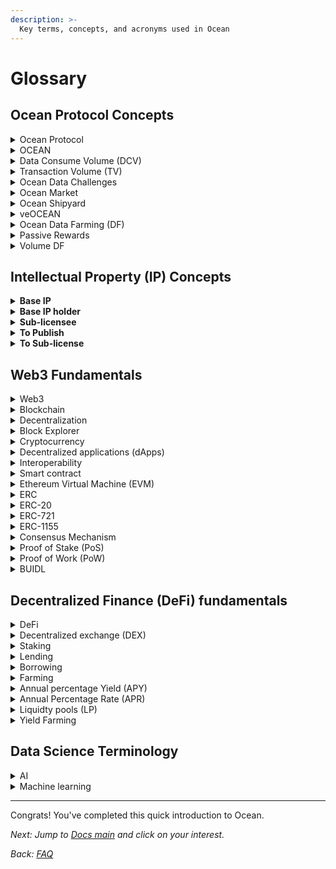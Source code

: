 ```yaml
---
description: >-
  Key terms, concepts, and acronyms used in Ocean
---
```


# Glossary

## Ocean Protocol Concepts

<details>

<summary>Ocean Protocol</summary>
Ocean Protocol is a decentralized data exchange protocol that enables individuals and organizations to share, sell, and consume data in a secure, transparent, and privacy-preserving manner. The protocol is designed to address the current challenges in data sharing, such as data silos, lack of interoperability, and data privacy concerns. Ocean Protocol uses blockchain technology, smart contracts, and cryptographic techniques to create a network where data providers can offer their data assets for sale, data consumers can purchase and access the data, and developers can build data-driven applications and services on top of the protocol.

</details>

<details>

<summary>OCEAN</summary>

The Ocean Protocol's token (OCEAN) is a utility token used in the Ocean Protocol ecosystem. It serves as a medium of exchange and a unit of value for data services in the network. Participants in the Ocean ecosystem can use OCEAN to buy and sell data, stake on data assets, and participate in the governance of the protocol.

</details>

<details>

<summary>Data Consume Volume (DCV)</summary>

The data consume value (DCV) is a key metric that refers to the amount of $ spent over a time period, to buy data assets where the data assets are subsequently consumed.

</details>

<details>

<summary>Transaction Volume (TV)</summary>

The transaction value is a key metric that refers to the number of blockchain transactions done over a time period.

</details>

<details>

<summary>Ocean Data Challenges</summary>

[Ocean Data Challenges](https://oceanprotocol.com/challenges) is a program organized by Ocean Protocol that seeks to expedite the shift into a New Data Economy by incentivizing data-driven insights and the building of algorithms geared toward solving complex business challenges. The challenges aim to encourage the Ocean community and other data enthusiasts to collaborate and leverage the capabilities of the Ocean Protocol to produce data-driven insights and design algorithms that are specifically tailored to solving intricate business problems.

Ocean Data Challenges typically involve a specific data problem or use case, for which participants are asked to develop a solution. The challenges are open to many participants, including data scientists, developers, researchers, and entrepreneurs. Participants are given access to relevant data sets, tools, and resources and invited to submit their solutions

</details>

<details>

<summary>Ocean Market</summary>

The [Ocean Market](http://market.oceanprotocol.com) is a decentralized data marketplace built on top of the Ocean Protocol. It is a platform where data providers can list their data assets for sale, and data consumers can browse and purchase data that meets their specific needs. The Ocean Market supports a wide range of data types, including but not limited to, text, images, videos, and sensor data.

While the Ocean Market is a vital part of the Ocean Protocol ecosystem and is anticipated to facilitate the unlocking of data value and stimulate data-driven innovation, it is important to note that it is primarily a **technology demonstrator**. As a decentralized data marketplace built on top of the Ocean Protocol, the Ocean Market **showcases** the capabilities and features of the protocol, including secure and transparent data exchange, flexible access control, and token-based incentivization. It serves as a testbed for the development and refinement of the protocol's components and provides a sandbox environment for experimentation and innovation. As such, the Ocean Market is a powerful tool for demonstrating the potential of the Ocean Protocol and inspiring the creation of new data-driven applications and services.

</details>

<details>

<summary>Ocean Shipyard</summary>

[Ocean Shipyard](https://oceanprotocol.com/shipyard) is an early-stage grant program established to fund the next generation of Web3 dApps built on Ocean Protocol. It is made for entrepreneurs looking to build open-source Web3 solutions on Ocean, make valuable data available, build innovations, and create value for the Ocean ecosystem.

In Shipyard, the Ocean core team curates project proposals that are set up to deliver according to clear delivery milestone timelines and bring particular strategic value for the future development of Ocean.

</details>

<details>

<summary>veOCEAN</summary>

_ve_ tokens have been introduced by several projects such as [Curve](https://curve.fi/) and [Balancer](https://balancer.fi/). These tokens require users to lock _project tokens_ in return for _ve\<project tokens>_.

[veOCEAN](https://df.oceandao.org/veocean) gives token holders the ability to lock OCEAN to earn yield and curate data.

In exchange for locking tokens, users can earn rewards. The amount of reward depends on how long the tokens are locked. Furthermore, veTokens can be used for asset curation.

</details>

<details>

<summary>Ocean Data Farming (DF)</summary>

[Ocean Data Farming (DF)](https://df.oceandao.org/) incentivizes for growth of Data Consume Volume (DCV) in the Ocean ecosystem. [DF](../data-farming/README.md) is like DeFi liquidity mining, but tuned for DCV. DF emits OCEAN for passive rewards and active rewards.

* As a veOCEAN holder, you get _passive_ rewards by default.
* If you _actively_ curate data by allocating veOCEAN towards data assets with high Data Consume Volume (DCV), then you can earn more.

</details>

<details>

<summary>Passive Rewards</summary>

When a user locks their OCEAN for a finite period of time, they get veOCEAN in return. Based on the quantity of veOCEAN, the user accumulates weekly OCEAN rewards. Because rewards are generated without human intervention, these are called [Passive Rewards](../data-farming/README.md). OCEAN Data Farming Passive Rewards are claimable every Thursday on the [Rewards page](https://df.oceandao.org/rewards).

</details>

<details>

<summary>Volume DF</summary>

When a user allocates veOCEAN to Ocean Market projects, then weekly OCEAN rewards are given to a user based on the sales of those projects. Since these rewards depend on human intervention to decide the allocations, these are categorized as [Volume DF](../data-farming/README.md) rewards. OCEAN Data Farming Volume DF rewards are claimable every Thursday on the [Rewards page](https://df.oceandao.org/rewards).

</details>

## Intellectual Property (IP) Concepts

<details>

<summary><strong>Base IP</strong></summary>

**Base IP** means the artifact being copyrighted. Represented by the {ERC721 address, tokenId} from the publish transactions.

</details>

<details>

<summary><strong>Base IP holder</strong></summary>

**Base IP holder** means the holder of the Base IP. Represented as the actor that did the initial "publish" action.

</details>

<details>

<summary><strong>Sub-licensee</strong></summary>

**Sub-licensee** is the holder of the sub-license. Represented as the entity that controls address ERC721.\_owners\[tokenId=x].

</details>

<details>

<summary><strong>To Publish</strong></summary>

Claim copyright or exclusive base license.

</details>

<details>

<summary><strong>To Sub-license</strong></summary>

Transfer one (of many) sub-licenses to new licensee: ERC20.transfer(to=licensee, value=1.0).

</details>


## Web3 Fundamentals

<details>

<summary>Web3</summary>

Web3 (also known as Web 3.0 or the decentralized web) is a term used to describe the next evolution of the internet, where decentralized technologies are used to enable greater privacy, security, and user control over data and digital assets.

While the current version of the web (Web 2.0) is characterized by centralized platforms and services that collect and control user data, Web3 aims to create a more decentralized and democratized web by leveraging technologies such as blockchain, peer-to-peer networking, and decentralized file storage.

Ocean Protocol is designed to be a Web3-compatible platform that allows users to create and operate decentralized data marketplaces. This means that data providers and consumers can transact directly with each other, without the need for intermediaries or centralized authorities.

</details>

<details>

<summary>Blockchain</summary>

A distributed ledger technology (DLT) that enables secure, transparent, and decentralized transactions. Blockchains use cryptography to maintain the integrity and security of the data they store.

By using blockchain technology, Ocean Protocol provides a transparent and secure way to share and monetize data, while also protecting the privacy and ownership rights of data providers. Additionally, blockchain technology enables the creation of immutable and auditable records of data transactions, which can be used for compliance, auditing, and other purposes.

</details>

<details>

<summary>Decentralization</summary>

Decentralization is the distribution of power, authority, or control away from a central authority or organization, towards a network of distributed nodes or participants. Decentralized systems are often characterized by their ability to operate without a central point of control, and their ability to resist censorship and manipulation.

In the context of Ocean Protocol, decentralization refers to the use of blockchain technology to create a decentralized data exchange protocol. Ocean Protocol leverages decentralization to enable the sharing and monetization of data while preserving privacy and data ownership.

</details>

<details>

<summary>Block Explorer</summary>

A tool that allows users to view information about transactions, blocks, and addresses on a blockchain network. Block explorers provide a [graphical interface](https://etherscan.io/token/0x967da4048cD07aB37855c090aAF366e4ce1b9F48) for interacting with a blockchain, and they allow users to search for specific transactions, view the details of individual blocks, and track the movement of cryptocurrency between addresses. Block explorers are commonly used by cryptocurrency enthusiasts, developers, and businesses to monitor network activity and verify transactions.

</details>

<details>

<summary>Cryptocurrency</summary>

A digital or virtual currency that uses cryptography for security and operates independently of a central bank. Cryptocurrencies use blockchain or other distributed ledger technologies to maintain their transaction history and prevent fraud.

Ocean Protocol uses a cryptocurrency called Ocean (OCEAN) as its native token. OCEAN is used as a means of payment for data transactions on the ecosystem, and it is also used to incentivize network participants, such as data providers, validators, and curators.

Like other cryptocurrencies, OCEAN operates on a blockchain, which ensures that transactions are secure, transparent, and immutable. The use of a cryptocurrency like OCEAN provides a number of benefits for the Ocean Protocol network, including faster transaction times, lower transaction fees, and greater transparency and trust.

</details>

<details>

<summary>Decentralized applications (dApps)</summary>

dApps (short for decentralized applications) are software applications that run on decentralized peer-to-peer networks, such as blockchain. Unlike traditional software applications that rely on a centralized server or infrastructure, dApps are designed to be decentralized, open-source, and community-driven.

dApps in the Ocean ecosystem are designed to enable secure and transparent data transactions between data providers and consumers, without the need for intermediaries or centralized authorities. These applications can take many forms, including data marketplaces, data analysis tools, data-sharing platforms, and many more. A good example of a dApp is the [Ocean Market](https://market.oceanprotocol.com/).

</details>

<details>

<summary>Interoperability</summary>

The ability of different blockchain networks to communicate and interact with each other. Interoperability is important for creating a seamless user experience and enabling the transfer of value across different blockchain ecosystems.

In the context of Ocean Protocol, interoperability enables the integration of the protocol with other blockchain networks and decentralized applications (dApps). This enables data providers and users to access and share data across different networks and applications, creating a more open and connected ecosystem for data exchange.

</details>

<details>

<summary>Smart contract</summary>

Smart contracts are self-executing digital contracts that allow for the automation and verification of transactions without the need for a third party. They are programmed using code and operate on a decentralized blockchain network. Smart contracts are designed to enforce the rules and regulations of a contract, ensuring that all parties involved fulfill their obligations. Once the conditions of the contract are met, the smart contract automatically executes the transaction, ensuring that the terms of the contract are enforced in a transparent and secure manner.

Ocean ecosystem smart contracts are deployed on multiple blockchains like Polygon, Energy Web Chain, BNB Smart Chain, and others. The code is open source and available on the organization's [GitHub](https://github.com/oceanprotocol/contracts).

</details>

<details>

<summary>Ethereum Virtual Machine (EVM)</summary>

The Ethereum Virtual Machine (EVM) is a runtime environment that executes smart contracts on the Ethereum blockchain. It is a virtual machine that runs on top of the Ethereum network, allowing developers to create and deploy decentralized applications (dApps) on the network. The EVM provides a platform for developers to create smart contracts in various programming languages, including Solidity, Vyper, and others.

The Ocean Protocol ecosystem is a decentralized data marketplace built on the Ethereum blockchain. It is designed to provide a secure and transparent platform for sharing and selling data.

</details>

<details>

<summary>ERC</summary>

ERC stands for Ethereum Request for Comments and refers to a series of technical standards for Ethereum-based tokens and smart contracts. ERC standards are created and proposed by developers to the Ethereum community for discussion, review, and implementation. These standards ensure that smart contracts and tokens are compatible with other applications and platforms built on the Ethereum blockchain.

In the context of Ocean Protocol, several ERC standards are used to create and manage tokens on the network. Standards like [ERC-20](https://ethereum.org/en/developers/docs/standards/tokens/erc-20/), [ERC-721](https://eips.ethereum.org/EIPS/eip-721) and [ERC-1155](https://eips.ethereum.org/EIPS/eip-1155).

</details>

<details>

<summary>ERC-20</summary>

[ERC-20](https://ethereum.org/en/developers/docs/standards/tokens/erc-20/) is a technical standard used for smart contracts on the Ethereum blockchain that defines a set of rules and requirements for creating tokens that are compatible with the Ethereum ecosystem. ERC-20 tokens are fungible, meaning they are interchangeable with other ERC-20 tokens and have a variety of use cases such as creating digital assets, utility tokens, or fundraising tokens for initial coin offerings (ICOs).

The ERC-20 standard is used for creating fungible tokens on the Ocean Protocol network. Fungible tokens are identical and interchangeable with each other, allowing them to be used interchangeably on the network.

</details>

<details>

<summary>ERC-721</summary>

[ERC-721](https://eips.ethereum.org/EIPS/eip-721) is a technical standard used for smart contracts on the Ethereum blockchain that defines a set of rules and requirements for creating non-fungible tokens (NFTs). ERC-721 tokens are unique and cannot be exchanged for other tokens or assets on a one-to-one basis, making them ideal for creating digital assets such as collectibles, game items, and unique digital art.

The ERC-721 standard is used for creating non-fungible tokens (NFTs) on the Ocean Protocol network. NFTs are unique and non-interchangeable tokens that can represent a wide range of assets, such as digital art, collectibles, and more.

</details>

<details>

<summary>ERC-1155</summary>

[ERC-1155](https://eips.ethereum.org/EIPS/eip-1155) is a technical standard for creating smart contracts on the Ethereum blockchain that allows for the creation of both fungible and non-fungible tokens within the same contract. This makes it a "multi-token" standard that provides more flexibility than the earlier ERC-20 and ERC-721 standards, which only allow for the creation of either fungible or non-fungible tokens, respectively.

The ERC-1155 standard is used for creating multi-token contracts on the Ocean Protocol network. Multi-token contracts allow for the creation of both fungible and non-fungible tokens within the same contract, providing greater flexibility for developers.

</details>

<details>

<summary>Consensus Mechanism</summary>

A consensus mechanism is a method used in blockchain networks to ensure that all participants in the network agree on the state of the ledger or the validity of transactions. Consensus mechanisms are designed to prevent fraud, double-spending, and other types of malicious activity on the network.

In the context of Ocean Protocol, the consensus mechanism used is Proof of Stake (PoS).

</details>

<details>

<summary>Proof of Stake (PoS)</summary>

A consensus mechanism used in blockchain networks that require validators to hold a certain amount of cryptocurrency as a stake in order to participate in the consensus process. PoS is an alternative to proof of work (PoW) and is designed to be more energy efficient.

</details>

<details>

<summary>Proof of Work (PoW)</summary>

A consensus mechanism used in blockchain networks that require validators to solve complex mathematical puzzles in order to participate in the consensus process. PoW is the original consensus mechanism used in the Bitcoin blockchain and is known for its high energy consumption.

</details>

<details>

<summary>BUIDL</summary>

A term used in the cryptocurrency and blockchain space to encourage developers and entrepreneurs to build new products and services. The term is a deliberate misspelling of the word "build" and emphasizes the importance of taking action and creating value in the ecosystem.

</details>

##

## Decentralized Finance (DeFi) fundamentals

<details>

<summary>DeFi</summary>

A financial system that operates on a decentralized, blockchain-based platform, rather than relying on traditional financial intermediaries such as banks, brokerages, or exchanges. In a DeFi system, financial transactions are executed using smart contracts, which are self-executing computer programs that automatically enforce the terms of an agreement between parties.

</details>

<details>

<summary>Decentralized exchange (DEX)</summary>

A Decentralized exchange (DEX) is an exchange that operates on a decentralized platform, allowing users to trade cryptocurrencies directly with one another without the need for a central authority or intermediary. DEXs typically use smart contracts to facilitate trades and rely on a network of nodes to process transactions and maintain the integrity of the exchange.

</details>

<details>

<summary>Staking</summary>

The act of holding a cryptocurrency in a wallet or on a platform to support the network and earn rewards. Staking is typically used in proof-of-stake (PoS) blockchain networks as a way to secure the network and maintain consensus.

</details>

<details>

<summary>Lending</summary>

The act of providing cryptocurrency to a borrower in exchange for interest payments. Lending platforms match borrowers with lenders and use smart contracts to facilitate loan agreements.

</details>

<details>

<summary>Borrowing</summary>

The act of borrowing cryptocurrency from a lender and agreeing to repay the loan with interest. Borrowing platforms match borrowers with lenders and use smart contracts to facilitate loan agreements.

</details>

<details>

<summary>Farming</summary>

A strategy in which investors provide liquidity to a DeFi protocol in exchange for rewards in the form of additional cryptocurrency or governance tokens. Farming typically involves providing liquidity to a liquidity pool and earning a share of the trading fees generated by the pool. Yield farming is a type of farming strategy.

</details>

<details>

<summary>Annual percentage Yield (APY)</summary>

Represents the total amount of interest earned on a deposit or investment account over one year, including the effect of compounding.

</details>

<details>

<summary>Annual Percentage Rate (APR)</summary>

Represents the annual cost of borrowing money, including the interest rate and any fees or charges associated with the loan, expressed as a percentage.

</details>

<details>

<summary>Liquidty pools (LP)</summary>

Liquidity Pools (LPs) are pools of tokens that are locked in a smart contract on a decentralized exchange (DEX) in order to facilitate the trading of those tokens. LPs provide liquidity to the DEX and allow traders to exchange tokens without needing a counterparty, while LP providers earn a share of the trading fees in exchange for providing liquidity.

</details>

<details>

<summary>Yield Farming</summary>

A strategy in which investors provide liquidity to a DeFi protocol in exchange for rewards in the form of additional cryptocurrency or governance tokens. Yield farming is designed to incentivize users to contribute to the growth and adoption of a DeFi protocol.

</details>

## Data Science Terminology

<details>

<summary>AI</summary>

AI stands for Artificial Intelligence. It refers to the development of computer systems that can perform tasks that would typically require human intelligence to complete. AI technologies enable computers to learn, reason, and adapt in a way that resembles human cognition.

</details>

<details>

<summary>Machine learning</summary>

Machine learning is a subfield of artificial intelligence (AI) that involves teaching computers to learn from data, without being explicitly programmed. In other words, it is a way for machines to automatically learn and improve from experience, without being explicitly told what to do in every situation.

</details>


----


Congrats! You've completed this quick introduction to Ocean.

_Next: Jump to [Docs main](../README.md) and click on your interest._

_Back: [FAQ](faq.md)_



